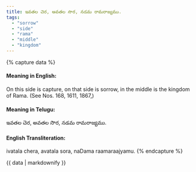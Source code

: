 ```yaml
---
title: ఇవతల చెర, అవతల సొర, నడమ రామరాజ్యము.
tags:
  - "sorrow"
  - "side"
  - "rama"
  - "middle"
  - "kingdom"
---
```


{% capture data %}
#### Meaning in English:
On this side is capture, on that side is sorrow, in the middle is the kingdom of Rama.
(See Nos. 168, 1611, 1867,)

#### Meaning in Telugu:
ఇవతల చెర, అవతల సొర, నడమ రామరాజ్యము.

#### English Transliteration:
ivatala chera, avatala sora, naDama raamaraajyamu.
{% endcapture %}

<div class="notice">{{ data | markdownify }}</div>

